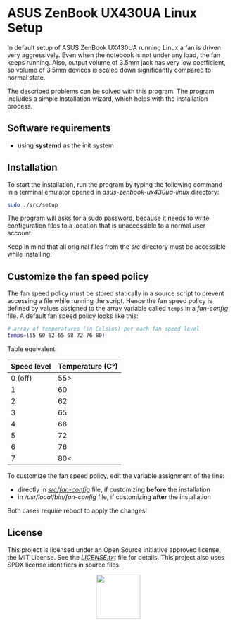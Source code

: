# ASUS ZenBook UX430UA Linux Setup

In default setup of ASUS ZenBook UX430UA running Linux a fan is driven very aggressively. Even when the notebook is not under any load, the fan keeps running. Also, output volume of 3.5mm jack has very low coefficient, so volume of 3.5mm devices is scaled down significantly compared to normal state.

The described problems can be solved with this program. The program includes a simple installation wizard, which helps with the installation process.

## Software requirements

* using **systemd** as the init system

## Installation

To start the installation, run the program by typing the following command in a terminal emulator opened in *asus-zenbook-ux430ua-linux* directory:

```bash
sudo ./src/setup
```

The program will asks for a sudo password, because it needs to write configuration files to a location that is unaccessible to a normal user account.

Keep in mind that all original files from the *src* directory must be accessible while installing!

## Customize the fan speed policy

The fan speed policy must be stored statically in a source script to prevent accessing a file while running the script. Hence the fan speed policy is defined by values assigned to the array variable called `temps` in a *fan-config* file. A default fan speed policy looks like this:

```bash
# array of temperatures (in Celsius) per each fan speed level
temps=(55 60 62 65 68 72 76 80)
```

Table equivalent:

| Speed level   | Temperature (C°) |
| ------------- | ---------------- |
| 0 (off)       | 55>              |
| 1             | 60               |
| 2             | 62               |
| 3             | 65               |
| 4             | 68               |
| 5             | 72               |
| 6             | 76               |
| 7             | 80<              |

To customize the fan speed policy, edit the variable assignment of the line:

* directly in [*src/fan-config*](src/fan-config) file, if customizing **before** the installation
* in */usr/local/bin/fan-config* file, if customizing **after** the installation

Both cases require reboot to apply the changes!

## License

This project is licensed under an Open Source Initiative approved license, the MIT License. See the [*LICENSE.txt*](LICENSE.txt) file for details. This project also uses SPDX license identifiers in source files.

<p align="center">
  <a href="http://opensource.org/">
    <img src="https://opensource.org/files/osi_logo_bold_300X400_90ppi.png" width="100">
  </a>
</p>
